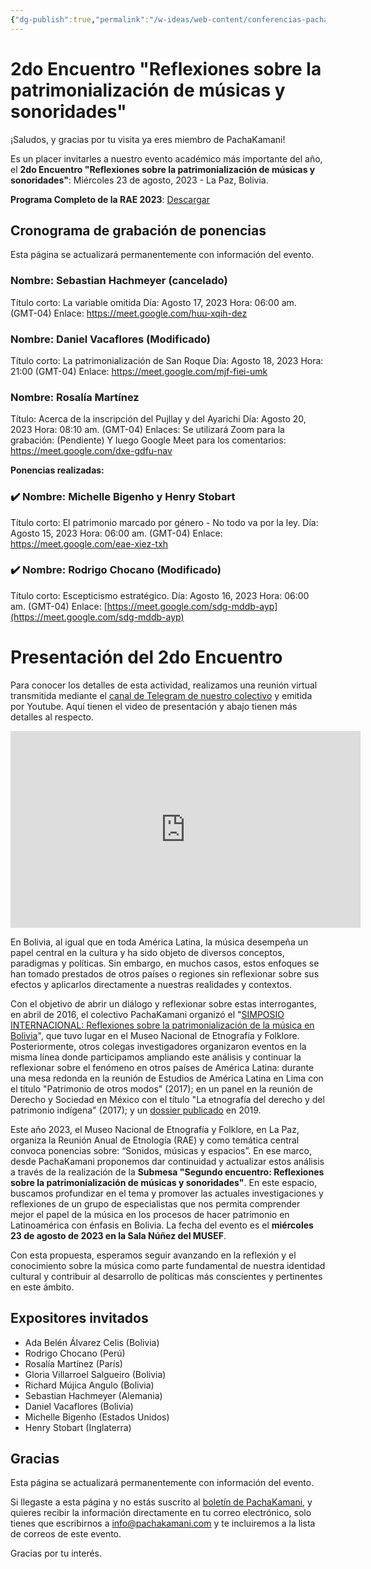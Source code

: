 ```yaml
---
{"dg-publish":true,"permalink":"/w-ideas/web-content/conferencias-pacha-kamani-en-rae-2023/"}
---
```


# 2do Encuentro "Reflexiones sobre la patrimonialización de músicas y sonoridades"

¡Saludos, y gracias por tu visita ya eres miembro de PachaKamani!

Es un placer invitarles a nuestro evento académico más importante del año, el **2do Encuentro "Reflexiones sobre la patrimonialización de músicas y sonoridades"**: Miércoles 23 de agosto, 2023 - La Paz, Bolivia.

**Programa Completo de la RAE 2023**: [Descargar](http://www.musef.org.bo/pdf/rae/Programa_RAE2023.pdf) 
## Cronograma de grabación de ponencias 

Esta página se actualizará permanentemente con información del evento. 


### Nombre: Sebastian Hachmeyer (cancelado)
Título corto: La variable omitida
Día: Agosto 17, 2023
Hora: 06:00 am. (GMT-04)
Enlace: 
https://meet.google.com/huu-xqih-dez

### Nombre: Daniel Vacaflores (Modificado)
Título corto: La patrimonialización de San Roque
Día: Agosto 18, 2023
Hora: 21:00 (GMT-04)
Enlace: 
https://meet.google.com/mjf-fiei-umk

### Nombre: Rosalía Martínez
Título: Acerca de la inscripción del Pujllay y del Ayarichi
Día: Agosto 20, 2023
Hora: 08:10 am. (GMT-04)
Enlaces: 
Se utilizará Zoom para la grabación: (Pendiente)
Y luego Google Meet para los comentarios: https://meet.google.com/dxe-gdfu-nav

**Ponencias realizadas:**
### ✔️ Nombre: Michelle Bigenho y Henry Stobart
Título corto: El patrimonio marcado por género - No todo va por la ley.
Día: Agosto 15, 2023
Hora: 06:00 am. (GMT-04)
Enlace: 
https://meet.google.com/eae-xiez-txh

### ✔️  Nombre: Rodrigo Chocano (Modificado)
Título corto: Escepticismo estratégico.
Día: Agosto 16, 2023
Hora: 06:00 am. (GMT-04)
Enlace: 
[https://meet.google.com/sdg-mddb-ayp](https://meet.google.com/sdg-mddb-ayp)
# Presentación del 2do Encuentro

Para conocer los detalles de esta actividad, realizamos una reunión virtual transmitida mediante el [canal de Telegram de nuestro colectivo](https://t.me/PachaKamani) y emitida por Youtube. Aquí tienen el video de presentación y abajo tienen más detalles al respecto.

<iframe width="560" height="315" src="https://www.youtube.com/embed/rHtjDtwQgLU" title="YouTube video player" frameborder="0" allow="accelerometer; autoplay; clipboard-write; encrypted-media; gyroscope; picture-in-picture; web-share" allowfullscreen></iframe>


En Bolivia, al igual que en toda América Latina, la música desempeña un papel central en la cultura y ha sido objeto de diversos conceptos, paradigmas y políticas. Sin embargo, en muchos casos, estos enfoques se han tomado prestados de otros países o regiones sin reflexionar sobre sus efectos y aplicarlos directamente a nuestras realidades y contextos.

Con el objetivo de abrir un diálogo y reflexionar sobre estas interrogantes, en abril de 2016, el colectivo PachaKamani organizó el "[SIMPOSIO INTERNACIONAL: Reflexiones sobre la patrimonialización de la música en Bolivia](https://pachakamani.com/blog/simposio-internacional-reflexiones-sobre-la-patrimonializacion-de-la-musica-en-bolivia/)", que tuvo lugar en el Museo Nacional de Etnografía y Folklore. Posteriormente, otros colegas investigadores organizaron eventos en la misma línea donde participamos ampliando este análisis y continuar la reflexionar sobre el fenómeno en otros países de América Latina: durante una mesa redonda en la reunión de Estudios de América Latina en Lima con el título "Patrimonio de otros modos" (2017); en un panel en la reunión de Derecho y Sociedad en México con el título "La etnografía del derecho y del patrimonio indígena" (2017); y un [dossier publicado](https://pure.royalholloway.ac.uk/en/publications/del-indigenismo-al-patrimonialismo-una-introducci%C3%B3n-al-dossier-so) en 2019.

Este año 2023, el Museo Nacional de Etnografía y Folklore, en La Paz, organiza la Reunión Anual de Etnología (RAE) y como temática central convoca ponencias sobre: “Sonidos, músicas y espacios”. En ese marco, desde PachaKamani proponemos dar continuidad y actualizar estos análisis a través de la realización de la **Submesa "Segundo encuentro: Reflexiones sobre la patrimonialización de músicas y sonoridades"**. En este espacio, buscamos profundizar en el tema y promover las actuales investigaciones y reflexiones de un grupo de especialistas que nos permita comprender mejor el papel de la música en los procesos de hacer patrimonio en Latinoamérica con énfasis en Bolivia. La fecha del evento es el **miércoles 23 de agosto de 2023 en la Sala Núñez del MUSEF**.

Con esta propuesta, esperamos seguir avanzando en la reflexión y el conocimiento sobre la música como parte fundamental de nuestra identidad cultural y contribuir al desarrollo de políticas más conscientes y pertinentes en este ámbito.

## Expositores invitados 

- Ada Belén Álvarez Celis (Bolivia)
- Rodrigo Chocano (Perú)
- Rosalía Martínez (París)
- Gloria Villarroel Salgueiro (Bolivia)
- Richard Mújica Angulo (Bolivia)
- Sebastian Hachmeyer (Alemania)
- Daniel Vacaflores (Bolivia)
- Michelle Bigenho (Estados Unidos)
- Henry Stobart (Inglaterra)
## Gracias

Esta página se actualizará permanentemente con información del evento. 

Si llegaste a esta página y no estás suscrito al [boletín de PachaKamani](https://pachakamani.com/correo/), y quieres recibir la información directamente en tu correo electrónico, solo tienes que escribirnos a info@pachakamani.com y te incluiremos a la lista de correos de este evento. 

Gracias por tu interés. 
